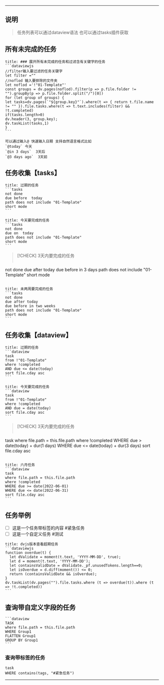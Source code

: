 
---

## 说明
> 任务列表可以通过dataview语法 也可以通过tasks插件获取

## 所有未完成的任务

````ad-col2
title: ### 展开所有未完成的任务和过滤含有关键字的任务
```dataviewjs
//filter输入要过滤的任务关键字
let filter ="" 
//noflod 输入要排除的文件夹
let noflod ='!"01-Template"'
const groups = dv.pages(noflod).filter(p => p.file.folder != "").groupBy(p => p.file.folder.split("/")[0])
for (let group of groups) {
let tasks=dv.pages(`"${group.key}"`).where(t => { return t.file.name != "" }).file.tasks.where(t => t.text.includes(filter) && !t.completed)
if(tasks.length>0)
dv.header(3, group.key);
dv.taskList(tasks,1)
}
```
````

```ad-tip
可以通过输入@ 快速输入日期 支持自然语言格式比如
`@today` 今天
`@in 3 days`  3天后
`@3 days ago`  3天前
```

## 任务收集【tasks】

````ad-caution
title: 过期的任务
```tasks
not done
due before  today
path does not include "01-Template"
short mode
```
````

````ad-check
title: 今天要完成的任务
```tasks
not done
due on  today 
path does not include "01-Template"
short mode
```
````

> [!CHECK] 3天内要完成的任务
> ```tasks
not done 
due after today
due before in 3 days 
path does not include "01-Template"
short mode
>```

````ad-todo
title: 未两周要完成的任务
```tasks
not done 
due after today
due before in two weeks
path does not include "01-Template"
short mode
```
````

## 任务收集【dataview】

````ad-caution
title: 过期的任务
```dataview
task
from !"01-Template"
where !completed
AND due <= date(today)
sort file.cday asc
```
````

````ad-check
title: 今天要完成的任务
```dataview
task
from !"01-Template"
where !completed
AND due = date(today)
sort file.cday asc
```
````

> [!CHECK] 3天内要完成的任务
> ```dataview
task
where file.path = this.file.path 
where !completed
WHERE due > date(today) + dur(1 days)
WHERE due <= date(today) + dur(3 days)
sort file.cday asc
>```

````ad-todo
title: 六月任务
```dataview
task
where file.path = this.file.path 
where !completed
WHERE due >= date(2022-06-01) 
WHERE due <= date(2022-06-31) 
sort file.cday asc
```
````

## 任务举例

- [ ] 这是一个任务带标签的内容 #紧急任务
- [ ] 这是一个自定义任务 #测试 

````ad-example
title: dvjs版本查看超期任务
```dataviewjs
function overdue(t) {
  let dValidate = moment(t.text, 'YYYY-MM-DD', true);
  let d = moment(t.text, 'YYYY-MM-DD');
  let containsValidDate = dValidate._pf.unusedTokens.length==0;
  let isOverdue = d.diff(moment()) <= 0;
  return (containsValidDate && isOverdue);
}
dv.taskList(dv.pages("").file.tasks.where (t => overdue(t)).where (t => !t.completed))
```
````

## 查询带自定义字段的任务
````ad-flex
```dataview
TASK 
where file.path = this.file.path  
WHERE Group1 
FLATTEN Group1 
GROUP BY Group1 
```
````

### 查询带标签的任务
```dataview
task
WHERE contains(tags, "#紧急任务")
```

--- 
